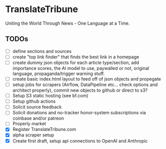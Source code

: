 # TranslateTribune
Uniting the World Through News - One Language at a Time.

## TODOs
- [ ] define sections and sources
- [ ] create "top link finder" that finds the best link in a homepage
- [ ] create dummy json objects for each article type/section, add importance scores, the AI model to use, paywalled or not, original language, propaganda/trigger warning stuff.
- [ ] create basic index.html layout to feed off of json objects and propegate
- [ ] setup jobs for scrapers (Airflow, DataPipeline etc... check options and architect properly), commit new objects to github or direct to s3?
- [ ] Setup S3 static hosting (see bf.com)
- [ ] Setup github actions
- [ ] Solicit source feedback
- [ ] Solicit donations and no-tracker honor-system subscriptions via coinbase and/or patreon
- [ ] Properly market
- [x] Register TranslateTribune.com
- [x] alpha scraper setup 
- [x] Create first draft, setup api connections to OpenAI and Anthropic
